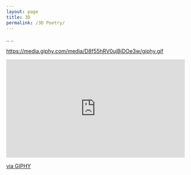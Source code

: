```yaml
---
layout: page
title: 3D
permalink: /3D Poetry/
---
```



..
..



https://media.giphy.com/media/D8f55hRV0ujBjDOe3w/giphy.gif


<iframe src="https://giphy.com/embed/D8f55hRV0ujBjDOe3w" width="480" height="264" frameBorder="0" class="giphy-embed" allowFullScreen></iframe><p><a href="https://giphy.com/gifs/D8f55hRV0ujBjDOe3w">via GIPHY</a></p>

